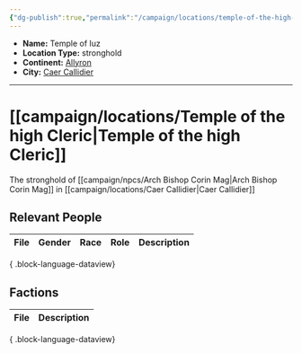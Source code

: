 ```yaml
---
{"dg-publish":true,"permalink":"/campaign/locations/temple-of-the-high-cleric/","noteIcon":"","created":"2025-10-26T09:04:38.022-07:00","updated":"2025-10-27T16:35:52.751-07:00"}
---
```



<p><span><ul>
<li dir="auto"><strong>Name:</strong> Temple of Iuz</li>
<li dir="auto"><strong>Location Type:</strong> stronghold</li>
<li dir="auto"><strong>Continent:</strong> <a data-tooltip-position="top" aria-label="campaign/locations/Allyron.md" data-href="campaign/locations/Allyron.md" href="campaign/locations/Allyron.md" class="internal-link" target="_blank" rel="noopener nofollow">Allyron</a></li>
<li dir="auto"><strong>City:</strong> <a data-tooltip-position="top" aria-label="campaign/locations/Caer Callidier.md" data-href="campaign/locations/Caer Callidier.md" href="campaign/locations/Caer Callidier.md" class="internal-link" target="_blank" rel="noopener nofollow">Caer Callidier</a></li>
</ul></span></p>

---

# [[campaign/locations/Temple of the high Cleric\|Temple of the high Cleric]]
The stronghold of [[campaign/npcs/Arch Bishop Corin Mag\|Arch Bishop Corin Mag]] in [[campaign/locations/Caer Callidier\|Caer Callidier]]

## Relevant People
| File | Gender | Race | Role | Description |
| ---- | ------ | ---- | ---- | ----------- |

{ .block-language-dataview}

## Factions
| File | Description |
| ---- | ----------- |

{ .block-language-dataview}